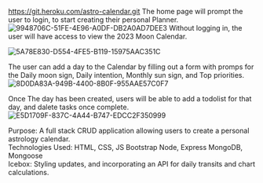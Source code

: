 https://git.heroku.com/astro-calendar.git
The home page will prompt the user to login, to start creating their personal Planner. 
![9948706C-51FE-4E96-A0DF-DB2A0AD7DEE3](https://user-images.githubusercontent.com/113068944/216198126-71e2e474-3532-49b4-a27b-b7d11994bd8a.jpeg)
Without logging in, the user will have access to view the 2023 Moon Calendar. 

![5A78E830-D554-4FE5-B119-15975AAC351C](https://user-images.githubusercontent.com/113068944/216198219-b4529557-fc34-4780-9eae-13ec2c4465bb.jpeg)

The user can add a day to the Calendar by filling out a form with promps for the Daily moon sign, Daily intention, Monthly sun sign, and Top priorities. 
![8D0DA83A-949B-4400-8B0F-955AAE57C0F7](https://user-images.githubusercontent.com/113068944/216199858-6d5f54ea-d7a5-40e3-99a8-6613738c46be.jpeg)

Once The day has been created, users will be able to add a todolist for that day, and dalete tasks once complete. 
![E5D1709F-837C-4A44-B747-EDCC2F350999](https://user-images.githubusercontent.com/113068944/216199915-2906ee3e-08c1-48db-8a18-6c58490f07ec.jpeg)



Purpose: A full stack CRUD application allowing users to create a personal astrology calendar. 
<br>
Technologies Used: HTML, CSS, JS
Bootstrap
Node, Express
MongoDB, Mongoose
<br>
Icebox: Styling updates, and incorporating an API for daily transits and chart calculations. 

